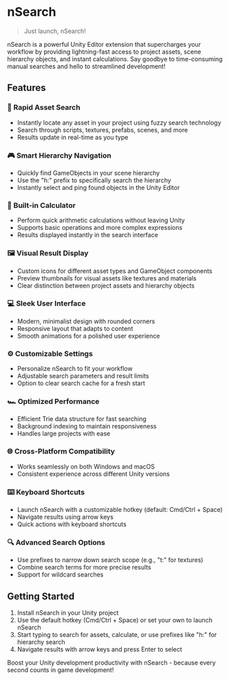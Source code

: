 # nSearch

> Just launch, nSearch!

nSearch is a powerful Unity Editor extension that supercharges your workflow by providing lightning-fast access to project assets, scene hierarchy objects, and instant calculations. Say goodbye to time-consuming manual searches and hello to streamlined development!

## Features

### 🚀 Rapid Asset Search
- Instantly locate any asset in your project using fuzzy search technology
- Search through scripts, textures, prefabs, scenes, and more
- Results update in real-time as you type

### 🎮 Smart Hierarchy Navigation
- Quickly find GameObjects in your scene hierarchy
- Use the "h:" prefix to specifically search the hierarchy
- Instantly select and ping found objects in the Unity Editor

### 🧮 Built-in Calculator
- Perform quick arithmetic calculations without leaving Unity
- Supports basic operations and more complex expressions
- Results displayed instantly in the search interface

### 🖼️ Visual Result Display
- Custom icons for different asset types and GameObject components
- Preview thumbnails for visual assets like textures and materials
- Clear distinction between project assets and hierarchy objects

### 💻 Sleek User Interface
- Modern, minimalist design with rounded corners
- Responsive layout that adapts to content
- Smooth animations for a polished user experience

### ⚙️ Customizable Settings
- Personalize nSearch to fit your workflow
- Adjustable search parameters and result limits
- Option to clear search cache for a fresh start

### 🏎️ Optimized Performance
- Efficient Trie data structure for fast searching
- Background indexing to maintain responsiveness
- Handles large projects with ease

### 🌐 Cross-Platform Compatibility
- Works seamlessly on both Windows and macOS
- Consistent experience across different Unity versions

### ⌨️ Keyboard Shortcuts
- Launch nSearch with a customizable hotkey (default: Cmd/Ctrl + Space)
- Navigate results using arrow keys
- Quick actions with keyboard shortcuts

### 🔍 Advanced Search Options
- Use prefixes to narrow down search scope (e.g., "t:" for textures)
- Combine search terms for more precise results
- Support for wildcard searches

## Getting Started

1. Install nSearch in your Unity project
2. Use the default hotkey (Cmd/Ctrl + Space) or set your own to launch nSearch
3. Start typing to search for assets, calculate, or use prefixes like "h:" for hierarchy search
4. Navigate results with arrow keys and press Enter to select

Boost your Unity development productivity with nSearch - because every second counts in game development!
